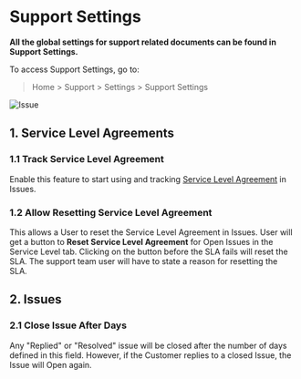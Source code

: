 <!-- add-breadcrumbs -->
# Support Settings

**All the global settings for support related documents can be found in Support Settings.**

To access Support Settings, go to:
> Home > Support > Settings > Support Settings

<img class="screenshot" alt="Issue" src="{{docs_base_url}}/assets/img/support/support-settings.png">

## 1. Service Level Agreements
### 1.1 Track Service Level Agreement
Enable this feature to start using and tracking [Service Level Agreement](/docs/user/manual/en/support/service-level-agreement) in Issues.

### 1.2 Allow Resetting Service Level Agreement
This allows a User to reset the Service Level Agreement in Issues. User will get a button to **Reset Service Level Agreement** for Open Issues in the Service Level tab. Clicking on the button before the SLA fails will reset the SLA. The support team user will have to state a reason for resetting the SLA.

## 2. Issues
### 2.1 Close Issue After Days
Any "Replied" or "Resolved" issue will be closed after the number of days defined in this field. However, if the Customer replies to a closed Issue, the Issue will Open again.

